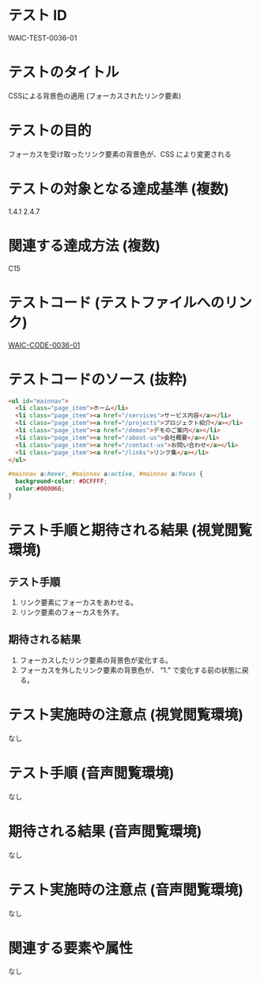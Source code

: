# テスト ID
WAIC-TEST-0036-01

# テストのタイトル
CSSによる背景色の適用 (フォーカスされたリンク要素)

# テストの目的
フォーカスを受け取ったリンク要素の背景色が、CSS により変更される

# テストの対象となる達成基準 (複数)
1.4.1
2.4.7

# 関連する達成方法 (複数)
C15

# テストコード (テストファイルへのリンク)
[WAIC-CODE-0036-01](https://waic.github.io/as_test/WAIC-CODE/WAIC-CODE-0036-01.html)

# テストコードのソース (抜粋)
```HTML
<ul id="mainnav">
  <li class="page_item">ホーム</li>
  <li class="page_item"><a href="/services">サービス内容</a></li>
  <li class="page_item"><a href="/projects">プロジェクト紹介</a></li>
  <li class="page_item"><a href="/demos">デモのご案内</a></li>
  <li class="page_item"><a href="/about-us">会社概要</a></li>
  <li class="page_item"><a href="/contact-us">お問い合わせ</a></li>
  <li class="page_item"><a href="/links">リンク集</a></li>
</ul>
```
```CSS
#mainnav a:hover, #mainnav a:active, #mainnav a:focus {
  background-color: #DCFFFF;
  color:#000066;
}
```

# テスト手順と期待される結果 (視覚閲覧環境)

## テスト手順

1. リンク要素にフォーカスをあわせる。
2. リンク要素のフォーカスを外す。

## 期待される結果

1. フォーカスしたリンク要素の背景色が変化する。
2. フォーカスを外したリンク要素の背景色が、 “1.” で変化する前の状態に戻る。

# テスト実施時の注意点 (視覚閲覧環境)
なし

# テスト手順 (音声閲覧環境)
なし

# 期待される結果 (音声閲覧環境)
なし

# テスト実施時の注意点 (音声閲覧環境)
なし

# 関連する要素や属性
なし
